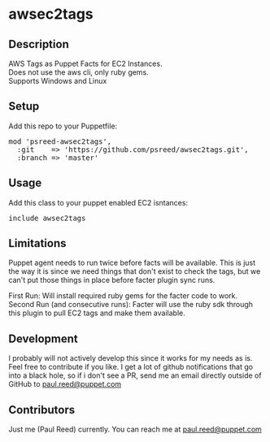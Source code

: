 # awsec2tags

## Description

AWS Tags as Puppet Facts for EC2 Instances.<br />
Does not use the aws cli, only ruby gems.<br />
Supports Windows and Linux

## Setup

Add this repo to your Puppetfile:<br />
<pre>
mod 'psreed-awsec2tags',
  :git    => 'https://github.com/psreed/awsec2tags.git',
  :branch => 'master'
</pre>

## Usage

Add this class to your puppet enabled EC2 isntances:<br />
<pre>
include awsec2tags
</pre>

## Limitations

Puppet agent needs to run twice before facts will be available. This is just the way it is since we need things that don't exist to check the tags, but we can't put those things in place before facter plugin sync runs.<br />

First Run: Will install required ruby gems for the facter code to work.<br />
Second Run (and consecutive runs): Facter will use the ruby sdk through this plugin to pull EC2 tags and make them available.<br />

## Development

I probably will not actively develop this since it works for my needs as is. Feel free to contribute if you like.
I get a lot of github notifications that go into a black hole, so if i don't see a PR, send me an email directly outside of GitHub to paul.reed@puppet.com<br />

## Contributors

Just me (Paul Reed) currently. You can reach me at paul.reed@puppet.com<br />



